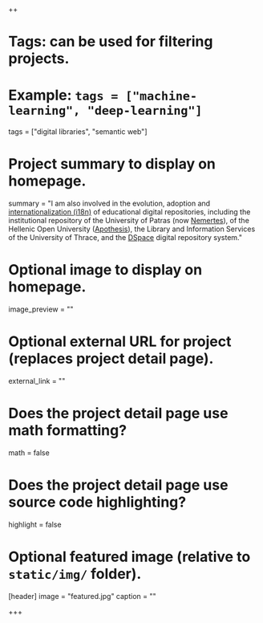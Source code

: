 ++
# Tags: can be used for filtering projects.
# Example: `tags = ["machine-learning", "deep-learning"]`
tags = ["digital libraries", "semantic web"]

# Project summary to display on homepage.
summary = "I am also involved in the evolution, adoption and [internationalization (i18n)](https://wiki.duraspace.org/pages/viewpage.action?pageId=19006307) of educational digital repositories, including the institutional repository of the University of Patras (now [Nemertes](http://nemertes.lis.upatras.gr/)), of the Hellenic Open University ([Apothesis](https://apothesis.eap.gr/)), the Library and Information Services of the University of Thrace, and the [DSpace](http://www.dspace.org/) digital repository system."

# Optional image to display on homepage.
image_preview = ""

# Optional external URL for project (replaces project detail page).
external_link = ""

# Does the project detail page use math formatting?
math = false

# Does the project detail page use source code highlighting?
highlight = false

# Optional featured image (relative to `static/img/` folder).
[header]
image = "featured.jpg"
caption = ""

+++
